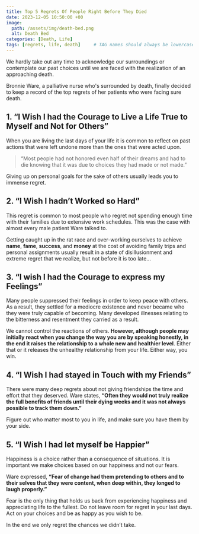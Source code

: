 ```yaml
---
title: Top 5 Regrets Of People Right Before They Died
date: 2023-12-05 10:50:00 +00
image:
  path: /assets/img/death-bed.png
  alt: Death Bed
categories: [Death, Life]
tags: [regrets, life, death]     # TAG names should always be lowercase
---
```


We hardly take out any time to acknowledge our surroundings or contemplate our past choices until we are faced with the realization of an approaching death.

Bronnie Ware, a palliative nurse who's surrounded by death, finally decided to keep a record of the top regrets of her patients who were facing sure death.

## 1. “I Wish I had the Courage to Live a Life True to Myself and Not for Others”

When you are living the last days of your life it is common to reflect on past actions that were left undone more than the ones that were acted upon.

> “Most people had not honored even half of their dreams and had to die knowing that it was due to choices they had made or not made.” 

Giving up on personal goals for the sake of others usually leads you to immense regret.

## 2. “I Wish I hadn’t Worked so Hard”

This regret is common to most people who regret not spending enough time with their families due to extensive work schedules. This was the case with almost every male patient Ware talked to.

Getting caught up in the rat race and over-working ourselves to achieve **name**, **fame**, **success**, and **money** at the cost of avoiding family trips and personal assignments usually result in a state of disillusionment and extreme regret that we realize, but not before it is too late…

## 3. “I wish I had the Courage to express my Feelings”

Many people suppressed their feelings in order to keep peace with others. As a result, they settled for a mediocre existence and never became who they were truly capable of becoming. Many developed illnesses relating to the bitterness and resentment they carried as a result.

We cannot control the reactions of others. **However, although people may initially react when you change the way you are by speaking honestly, in the end it raises the relationship to a whole new and healthier level**. Either that or it releases the unhealthy relationship from your life. Either way, you win.

## 4. “I Wish I had stayed in Touch with my Friends”

There were many deep regrets about not giving friendships the time and effort that they deserved. Ware states, **“Often they would not truly realize the full benefits of friends until their dying weeks and it was not always possible to track them down.”**

Figure out who matter most to you in life, and make sure you have them by your side.

## 5. “I Wish I had let myself be Happier”

Happiness is a choice rather than a consequence of situations. It is important we make choices based on our happiness and not our fears. 

Ware expressed, **“Fear of change had them pretending to others and to their selves that they were content, when deep within, they longed to laugh properly.”**

Fear is the only thing that holds us back from experiencing happiness and appreciating life to the fullest. Do not leave room for regret in your last days. Act on your choices and be as happy as you wish to be.

In the end we only regret the chances we didn’t take.
